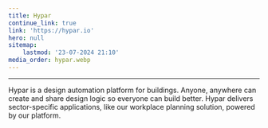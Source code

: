 ```yaml
---
title: Hypar
continue_link: true
link: 'https://hypar.io'
hero: null
sitemap:
    lastmod: '23-07-2024 21:10'
media_order: hypar.webp
---
```


---
Hypar is a design automation platform for buildings. Anyone, anywhere can create and share design logic so everyone can build better. Hypar delivers sector-specific applications, like our workplace planning solution, powered by our platform.